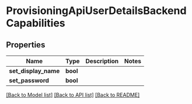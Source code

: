 # ProvisioningApiUserDetailsBackendCapabilities

## Properties

Name | Type | Description | Notes
------------ | ------------- | ------------- | -------------
**set_display_name** | **bool** |  | 
**set_password** | **bool** |  | 

[[Back to Model list]](../README.md#documentation-for-models) [[Back to API list]](../README.md#documentation-for-api-endpoints) [[Back to README]](../README.md)


